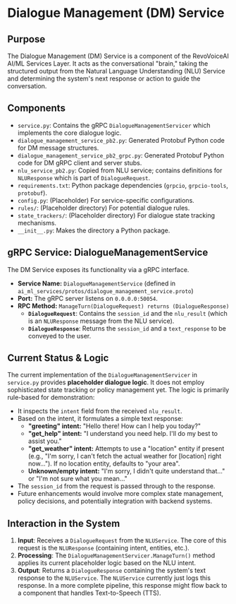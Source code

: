 # Dialogue Management (DM) Service

## Purpose

The Dialogue Management (DM) Service is a component of the RevoVoiceAI AI/ML Services Layer. It acts as the conversational "brain," taking the structured output from the Natural Language Understanding (NLU) Service and determining the system's next response or action to guide the conversation.

## Components

*   `service.py`: Contains the gRPC `DialogueManagementServicer` which implements the core dialogue logic.
*   `dialogue_management_service_pb2.py`: Generated Protobuf Python code for DM message structures.
*   `dialogue_management_service_pb2_grpc.py`: Generated Protobuf Python code for DM gRPC client and server stubs.
*   `nlu_service_pb2.py`: Copied from NLU service; contains definitions for `NLUResponse` which is part of `DialogueRequest`.
*   `requirements.txt`: Python package dependencies (`grpcio`, `grpcio-tools`, `protobuf`).
*   `config.py`: (Placeholder) For service-specific configurations.
*   `rules/`: (Placeholder directory) For potential dialogue rules.
*   `state_trackers/`: (Placeholder directory) For dialogue state tracking mechanisms.
*   `__init__.py`: Makes the directory a Python package.

## gRPC Service: DialogueManagementService

The DM Service exposes its functionality via a gRPC interface.

*   **Service Name:** `DialogueManagementService` (defined in `ai_ml_services/protos/dialogue_management_service.proto`)
*   **Port:** The gRPC server listens on `0.0.0.0:50054`.
*   **RPC Method:** `ManageTurn(DialogueRequest) returns (DialogueResponse)`
    *   **`DialogueRequest`**: Contains the `session_id` and the `nlu_result` (which is an `NLUResponse` message from the NLU service).
    *   **`DialogueResponse`**: Returns the `session_id` and a `text_response` to be conveyed to the user.

## Current Status & Logic

The current implementation of the `DialogueManagementServicer` in `service.py` provides **placeholder dialogue logic**. It does not employ sophisticated state tracking or policy management yet.
The logic is primarily rule-based for demonstration:
*   It inspects the `intent` field from the received `nlu_result`.
*   Based on the intent, it formulates a simple text response:
    *   **"greeting" intent:** "Hello there! How can I help you today?"
    *   **"get_help" intent:** "I understand you need help. I'll do my best to assist you."
    *   **"get_weather" intent:** Attempts to use a "location" entity if present (e.g., "I'm sorry, I can't fetch the actual weather for [location] right now..."). If no location entity, defaults to "your area".
    *   **Unknown/empty intent:** "I'm sorry, I didn't quite understand that..." or "I'm not sure what you mean..."
*   The `session_id` from the request is passed through to the response.
*   Future enhancements would involve more complex state management, policy decisions, and potentially integration with backend systems.

## Interaction in the System

1.  **Input**: Receives a `DialogueRequest` from the `NLUService`. The core of this request is the `NLUResponse` (containing intent, entities, etc.).
2.  **Processing**: The `DialogueManagementServicer.ManageTurn()` method applies its current placeholder logic based on the NLU intent.
3.  **Output**: Returns a `DialogueResponse` containing the system's text response to the `NLUService`. The `NLUService` currently just logs this response. In a more complete pipeline, this response might flow back to a component that handles Text-to-Speech (TTS).
